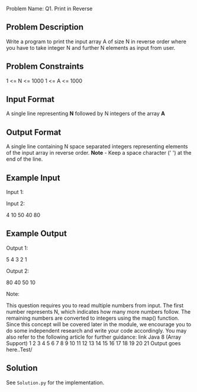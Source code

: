 Problem Name: Q1. Print in Reverse

## Problem Description

Write a program to print the input array A of size N in reverse order where you have to take integer N and further N elements as input from user.

## Problem Constraints

1 <= N <= 1000
1 <= A <= 1000

## Input Format

A single line representing **N** followed by N integers of the array **A**

## Output Format

A single line containing N space separated integers representing elements of the input array in reverse order.
**Note** - Keep a space character (' ') at the end of the line.

## Example Input

Input 1:

Input 2:

4 10 50 40 80

## Example Output

Output 1:

5 4 3 2 1

Output 2:

80 40 50 10

Note:

This question requires you to read multiple numbers from input. The first number represents N, which indicates how many more numbers follow. The remaining numbers are converted to integers using the map() function.
Since this concept will be covered later in the module, we encourage you to do some independent research and write your code accordingly.
You may also refer to the following article for further guidance: link
Java 8 (Array Support)
1
2
3
4
5
6
7
8
9
10
11
12
13
14
15
16
17
18
19
20
21
Output goes here..Test/

## Solution

See `Solution.py` for the implementation.